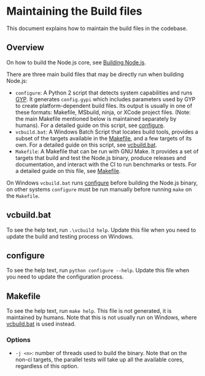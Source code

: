 # Maintaining the Build files

This document explains how to maintain the build files in the codebase.

## Overview

On how to build the Node.js core, see [Building Node.js](../../BUILDING.md).

There are three main build files that may be directly run when building Node.js:

- `configure`: A Python 2 script that detects system capabilities and runs
  [GYP][]. It generates `config.gypi` which includes parameters used by GYP to
  create platform-dependent build files. Its output is usually in one of these
  formats: Makefile, MSbuild, ninja, or XCode project files. (Note: the main
  Makefile mentioned below is maintained separately by humans). For a detailed
  guide on this script, see [configure](#configure).
- `vcbuild.bat`: A Windows Batch Script that locates build tools, provides a
  subset of the targets available in the [Makefile](#makefile), and a few
  targets of its own. For a detailed guide on this script, see
  [vcbuild.bat](#vcbuild.bat).
- `Makefile`: A Makefile that can be run with GNU Make. It provides a set of
  targets that build and test the Node.js binary, produce releases and
  documentation, and interact with the CI to run benchmarks or tests. For a
  detailed guide on this file, see [Makefile](#makefile).

On Windows `vcbuild.bat` runs [configure](#configure) before building the
Node.js binary, on other systems `configure` must be run manually before running
`make` on the `Makefile`.

## vcbuild.bat

To see the help text, run `.\vcbuild help`. Update this file when you need to
update the build and testing process on Windows.

## configure

To see the help text, run `python configure --help`. Update this file when you
need to update the configuration process.

## Makefile

To see the help text, run `make help`. This file is not generated, it is
maintained by humans. Note that this is not usually run on Windows, where
[vcbuild.bat](#vcbuild.bat) is used instead.

### Options

- `-j <n>`: number of threads used to build the binary. Note that on the non-ci
  targets, the parallel tests will take up all the available cores, regardless
  of this option.

[GYP]: https://gyp.gsrc.io/docs/UserDocumentation.md
